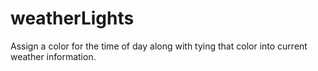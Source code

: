 # weatherLights
Assign a color for the time of day along with tying that color into current weather information. 
